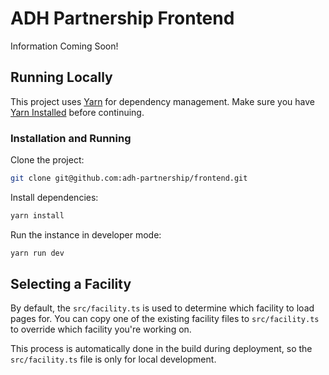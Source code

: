 # ADH Partnership Frontend

Information Coming Soon!

## Running Locally

This project uses [Yarn](https://yarnpkg.com/) for dependency management. Make sure you have [Yarn Installed](https://yarnpkg.com/getting-started/install) before continuing.

### Installation and Running

Clone the project:

```sh
git clone git@github.com:adh-partnership/frontend.git
```

Install dependencies:

```sh
yarn install
```

Run the instance in developer mode:

```sh
yarn run dev
```

## Selecting a Facility

By default, the `src/facility.ts` is used to determine which facility to load pages for. You can copy one of the existing facility files to `src/facility.ts` to override which facility you're working on.

This process is automatically done in the build during deployment, so the `src/facility.ts` file is only for local development.
